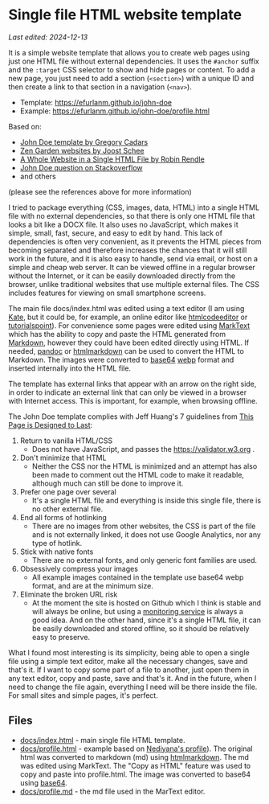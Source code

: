 # Single file HTML website template

*Last edited: 2024-12-13*

It is a simple website template that allows you to create web pages using just one HTML file without external dependencies. It uses the `#anchor` suffix and the `:target` CSS selector to show and hide pages or content. To add a new page, you just need to add a section (`<section>`) with a unique ID and then create a link to that section in a navigation (`<nav>`).

* Template: https://efurlanm.github.io/john-doe
* Example: https://efurlanm.github.io/john-doe/profile.html

Based on:

- [John Doe template by Gregory Cadars](http://github.com/cadars/john-doe/)
- [Zen Garden websites by Joost Schee](http://github.com/jhvanderschee/zengardenwebsites)
- [A Whole Website in a Single HTML File by Robin Rendle](http://css-tricks.com/a-whole-website-in-a-single-html-file)
- [John Doe question on Stackoverflow](http://stackoverflow.com/questions/66522759/how-exactly-does-the-css-in-the-john-doe-no-js-webpage-manage-to-make-the-defaul)
- and others

(please see the references above for more information)

I tried to package everything (CSS, images, data, HTML) into a single HTML file with no external dependencies, so that there is only one HTML file that looks a bit like a DOCX file. It also uses no JavaScript, which makes it simple, small, fast, secure, and easy to edit by hand. This lack of dependencies is often very convenient, as it prevents the HTML pieces from becoming separated and therefore increases the chances that it will still work in the future, and it is also easy to handle, send via email, or host on a simple and cheap web server. It can be viewed offline in a regular browser without the Internet, or it can be easily downloaded directly from the browser, unlike traditional websites that use multiple external files. The CSS includes features for viewing on small smartphone screens.

The main file docs/index.html was edited using a text editor (I am using [Kate](https://kate-editor.org/), but it could be, for example, an online editor like [htmlcodeeditor](https://htmlcodeeditor.com/) or [tutorialspoint](https://www.tutorialspoint.com/online_html_editor.php)). For convenience some pages were edited using [MarkText](https://github.com/marktext/marktext) which has the ability to copy and paste the HTML generated from [Markdown](https://www.markdownguide.org/), however they could have been edited directly using HTML. If needed, [pandoc](https://pandoc.org/try/) or [htmlmarkdown](https://htmlmarkdown.com/) can be used to convert the HTML to Markdown. The images were converted to [base64](https://linux.die.net/man/1/base64) [webp](https://developers.google.com/speed/webp) format and inserted internally into the HTML file.

The template has external links that appear with an arrow on the right side, in order to indicate an external link that can only be viewed in a browser with Internet access. This is important, for example, when browsing offline.

The John Doe template complies with Jeff Huang's 7 guidelines from [This Page is Designed to Last](https://jeffhuang.com/designed_to_last/):

1. Return to vanilla HTML/CSS
      - Does not have JavaScript, and passes the https://validator.w3.org .
2. Don't minimize that HTML
      - Neither the CSS nor the HTML is minimized and an attempt has also been made to comment out the HTML code to make it readable, although much can still be done to improve it.
3. Prefer one page over several
      - It's a single HTML file and everything is inside this single file, there is no other external file.
4. End all forms of hotlinking
      - There are no images from other websites, the CSS is part of the file and is not externally linked, it does not use Google Analytics, nor any type of hotlink.
5. Stick with native fonts
      - There are no external fonts, and only generic font families are used.
6. Obsessively compress your images
      - All example images contained in the template use base64 webp format, and are at the minimum size.
7. Eliminate the broken URL risk
      - At the moment the site is hosted on Github which I think is stable and will always be online, but using a [monitoring service](https://geekflare.com/monitor-website-uptime/) is always a good idea. And on the other hand, since it's a single HTML file, it can be easily downloaded and stored offline, so it should be relatively easy to preserve.

What I found most interesting is its simplicity, being able to open a single file using a simple text editor, make all the necessary changes, save and that's it. If I want to copy some part of a file to another, just open them in any text editor, copy and paste, save and that's it. And in the future, when I need to change the file again, everything I need will be there inside the file. For small sites and simple pages, it's perfect.


## Files

- [docs/index.html](docs/index.html) - main single file HTML template.
- [docs/profile.html](docs/profile.html) - example based on [Nediyana's profile](https://nediyana.github.io)). The original html was converted to markdown (md) using [htmlmarkdown](https://htmlmarkdown.com). The md was edited using MarkText. The "Copy as HTML" feature was used to copy and paste into profile.html. The image was converted to base64 using [base64](https://askubuntu.com/questions/178521/how-can-i-decode-a-base64-string-from-the-command-line).
- [docs/profile.md](docs/profile.md) - the md file used in the MarText editor.
